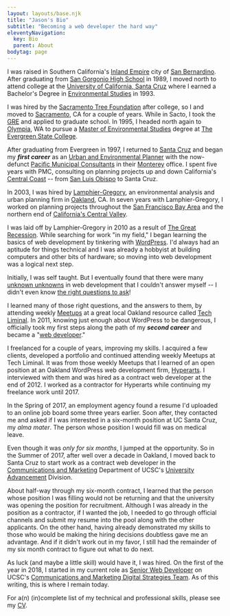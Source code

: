 ```yaml
---
layout: layouts/base.njk
title: "Jason's Bio"
subtitle: "Becoming a web developer the hard way"
eleventyNavigation:
  key: Bio
  parent: About
bodytag: page
---
```


I was raised in Southern California's [Inland Empire](https://en.wikipedia.org/wiki/Inland_Empire) city of [San Bernardino](https://www.sbcity.org/). After graduating from [San Gorgonio High School](https://sangorgonio.sbcusd.com/) in 1989, I moved north to attend college at the [University of California, Santa Cruz](https://ucsc.edu) where I earned a Bachelor's Degree in [Environmental Studies](https://envs.ucsc.edu/) in 1993.

I was hired by the [Sacramento Tree Foundation](https://sactree.org/) after college, so I and moved to [Sacramento](https://www.cityofsacramento.gov/), CA for a couple of years. While in Sacto, I took the [GRE](https://www.ets.org/gre.html) and applied to graduate school. In 1995, I headed north again to [Olympia](https://www.olympiawa.gov/), WA to pursue a [Master of Environmental Studies](https://www.evergreen.edu/academics/graduate-studies/master-environmental-studies) degree at [The Evergreen State College](https://www.evergreen.edu/).

After graduating from Evergreen in 1997, I returned to [Santa Cruz](https://www.cityofsantacruz.com/) and began my ***first career*** as an [Urban and Environmental Planner](../curriculum-vitae/#urban-planning) with the now-defunct [Pacific Municipal Consultants](https://pitchbook.com/profiles/company/108326-44#overview) in their [Monterey](https://monterey.gov/) office. I spent five years with PMC, consulting on planning projects up and down California's [Central Coast](https://en.wikipedia.org/wiki/Central_Coast_(California)) -- from [San Luis Obispo](https://www.slocity.org/) to Santa Cruz.

In 2003, I was hired by [Lamphier-Gregory](https://lamphier-gregory.com/), an environmental analysis and urban planning firm in [Oakland](https://www.oaklandca.gov/), CA. In seven years with Lamphier-Gregory, I worked on planning projects throughout the [San Francisco Bay Area](https://en.wikipedia.org/wiki/San_Francisco_Bay_Area) and the northern end of [California's Central Valley](https://ca.water.usgs.gov/projects/central-valley/about-central-valley.html).

I was laid off by Lamphier-Gregory in 2010 as a result of [The Great Recession](https://www.federalreservehistory.org/essays/great-recession-and-its-aftermath). While searching for work "in my field," I began learning the basics of web development by tinkering with [WordPress](https://wordpress.org/). I'd always had an aptitude for things technical and I was already a hobbyist at building computers and other bits of hardware; so moving into web development was a logical next step.

Initially, I was self taught. But I eventually found that there were many [unknown unknowns](https://en.wikipedia.org/wiki/There_are_unknown_unknowns) in web development that I couldn't answer myself -- I didn't even know [the right questions to ask](https://www.amazon.com/Asking-Right-Questions-11th-Browne/dp/0321907957)!

I learned many of those right questions, and the answers to them, by attending weekly [Meetups](https://www.meetup.com/) at a great local Oakland resource called [Tech Liminal](https://techliminal.com/). In 2011, knowing just enough about WordPress to be dangerous, I officially took my first steps along the path of my ***second career*** and became a "[web developer](../curriculum-vitae/#web-development)."

I freelanced for a couple of years, improving my skills. I acquired a few clients, developed a portfolio and continued attending weekly Meetups at Tech Liminal. It was from those weekly Meetups that I learned of an open position at an Oakland WordPress web development firm, [Hyperarts](https://www.hyperarts.com/). I interviewed with them and was hired as a contract web developer at the end of 2012. I worked as a contractor for Hyperarts while continuing my freelance work until 2017.

In the Spring of 2017, an employment agency found a resume I'd uploaded to an online job board some three years earlier. Soon after, they contacted me and asked if I was interested in a six-month position at UC Santa Cruz, my *alma mater*. The person whose position I would fill was on medical leave.

Even though it was *only for six months*, I jumped at the opportunity. So in the Summer of 2017, after well over a decade in Oakland, I moved back to Santa Cruz to start work as a contract web developer in the [Communications and Marketing](https://communications.ucsc.edu/) Department of UCSC's [University Advancement](https://advancement.ucsc.edu/) Division.

About half-way through my six-month contract, I learned that the person whose position I was filling would not be returning and that the university was opening the position for recruitment. Although I was already in the position as a contractor, if I wanted the job, I needed to go through official channels and submit my resume into the pool along with the other applicants. On the other hand, having already demonstrated my skills to those who would be making the hiring decisions doubtless gave me an advantage. And if it didn't work out in my favor, I still had the remainder of my six month contract to figure out what to do next.

As luck (and maybe a little skill) would have it, I was hired. On the first of the year in 2018, I started in my current role as [Senior Web Developer](https://campusdirectory.ucsc.edu/cd_detail?uid=jchafin) on UCSC's [Communications and Marketing Digital Strategies Team](https://advancement.ucsc.edu/about/the-team/communications-and-marketing/#digital-strategies). As of this writing, this is where I remain today.

For a(n) (in)complete list of my technical and professional skills, please see my [CV](/about/curriculum-vitae).
